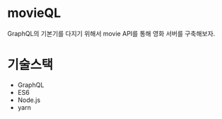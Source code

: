 # movieQL
GraphQL의 기본기를 다지기 위해서 movie API를 통해 영화 서버를 구축해보자.

# 기술스택
- GraphQL
- ES6
- Node.js
- yarn
